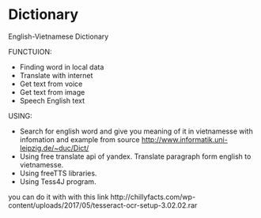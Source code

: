 # Dictionary
English-Vietnamese Dictionary

FUNCTUION:
- Finding word in local data
- Translate with internet
- Get text from voice
- Get text from image
- Speech English text

USING:
- Search for english word and give you meaning of it in vietnamesse with infomation and example from source http://www.informatik.uni-leipzig.de/~duc/Dict/
- Using free translate api of yandex. Translate paragraph form english to vietnamesse.
- Using freeTTS libraries.
- Using Tess4J program.

<with Get text from image you have to download and run Tess4J program fist>
  you can do it with with this link http://chillyfacts.com/wp-content/uploads/2017/05/tesseract-ocr-setup-3.02.02.rar

